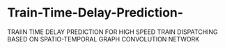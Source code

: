 # Train-Time-Delay-Prediction-
TRAIIN TIME DELAY PREDICTION FOR HIGH SPEED TRAIN DISPATCHING BASED ON SPATIO-TEMPORAL GRAPH CONVOLUTION NETWORK
